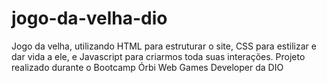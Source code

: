 # jogo-da-velha-dio
Jogo da velha, utilizando HTML para estruturar o site, CSS para estilizar e dar vida a ele, e Javascript para criarmos toda suas interações. Projeto realizado durante o Bootcamp Órbi Web Games Developer da DIO
